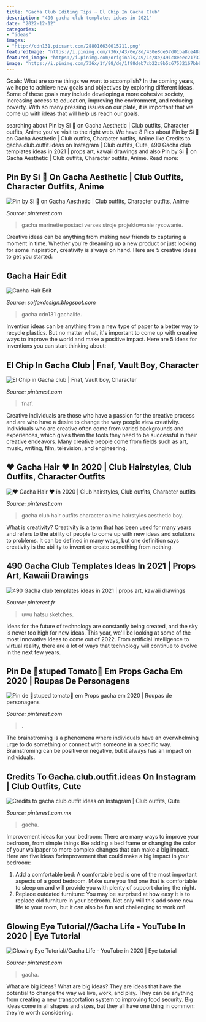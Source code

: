 ```yaml
---
title: "Gacha Club Editing Tips ~ El Chip In Gacha Club"
description: "490 gacha club templates ideas in 2021"
date: "2022-12-12"
categories:
- "ideas"
images:
- "http://cdn131.picsart.com/288016630015211.png"
featuredImage: "https://i.pinimg.com/736x/43/0e/8d/430e8de57d01ba8ce48d29c987a70ae3.jpg"
featured_image: "https://i.pinimg.com/originals/49/1c/8e/491c8eeec21737fc6d238270ec76a604.jpg"
image: "https://i.pinimg.com/736x/1f/98/de/1f98deb7cb22c9b5c67532167bbb65d3.jpg"
---
```



Goals: What are some things we want to accomplish?
In the coming years, we hope to achieve new goals and objectives by exploring different ideas. Some of these goals may include developing a more cohesive society, increasing access to education, improving the environment, and reducing poverty. With so many pressing issues on our plate, it is important that we come up with ideas that will help us reach our goals.

	

		
searching about Pin by Si 💯 on Gacha Aesthetic | Club outfits, Character outfits, Anime you've visit to the right web. We have 8 Pics about Pin by Si 💯 on Gacha Aesthetic | Club outfits, Character outfits, Anime like Credits to gacha.club.outfit.ideas on Instagram | Club outfits, Cute, 490 Gacha club templates ideas in 2021 | props art, kawaii drawings and also Pin by Si 💯 on Gacha Aesthetic | Club outfits, Character outfits, Anime. Read more:
		
    
## Pin By Si 💯 On Gacha Aesthetic | Club Outfits, Character Outfits, Anime

<img loading=lazy src="https://i.pinimg.com/originals/49/1c/8e/491c8eeec21737fc6d238270ec76a604.jpg" onerror="this.onerror=null;this.src='https://tse2.mm.bing.net/th?id=OIP.qJqN9DctZYIjiuk-TaQQ5gHaIW&amp;pid=15.1';" alt="Pin by Si 💯 on Gacha Aesthetic | Club outfits, Character outfits, Anime">

_Source: pinterest.com_

>gacha marinette postaci verses stroje projektowanie rysowanie. 

	

Creative ideas can be anything from making new friends to capturing a moment in time. Whether you're dreaming up a new product or just looking for some inspiration, creativity is always on hand. Here are 5 creative ideas to get you started: 

    
## Gacha Hair Edit

<img loading=lazy src="http://cdn131.picsart.com/288016630015211.png" onerror="this.onerror=null;this.src='https://tse4.mm.bing.net/th?id=OIP.PcuXd6jm7v5yIeedn1IfKgHaGV&amp;pid=15.1';" alt="Gacha Hair Edit">

_Source: solfoxdesign.blogspot.com_

>gacha cdn131 gachalife. 

	

Invention ideas can be anything from a new type of paper to a better way to recycle plastics. But no matter what, it's important to come up with creative ways to improve the world and make a positive impact. Here are 5 ideas for inventions you can start thinking about: 

    
## El Chip In Gacha Club | Fnaf, Vault Boy, Character

<img loading=lazy src="https://i.pinimg.com/736x/61/46/d9/6146d994b45f84c629b38c2d8f2a9037.jpg" onerror="this.onerror=null;this.src='https://tse1.mm.bing.net/th?id=OIP.2s5GEnhXVDTDWszw2vWtZgHaEK&amp;pid=15.1';" alt="El Chip in Gacha club | Fnaf, Vault boy, Character">

_Source: pinterest.com_

>fnaf. 

	

Creative individuals are those who have a passion for the creative process and are who have a desire to change the way people view creativity. Individuals who are creative often come from varied backgrounds and experiences, which gives them the tools they need to be successful in their creative endeavors. Many creative people come from fields such as art, music, writing, film, television, and engineering.

    
## ♥ Gacha Hair ♥ In 2020 | Club Hairstyles, Club Outfits, Character Outfits

<img loading=lazy src="https://i.pinimg.com/originals/01/a7/b2/01a7b27ef43e2ec2af5ecc742d9f7bad.jpg" onerror="this.onerror=null;this.src='https://tse2.mm.bing.net/th?id=OIP.JLuWg0F-GmLEMxDJKg25qgHaEG&amp;pid=15.1';" alt="♥ Gacha Hair ♥ in 2020 | Club hairstyles, Club outfits, Character outfits">

_Source: pinterest.com_

>gacha club hair outfits character anime hairstyles aesthetic boy. 

	

What is creativity?
Creativity is a term that has been used for many years and refers to the ability of people to come up with new ideas and solutions to problems. It can be defined in many ways, but one definition says creativity is the ability to invent or create something from nothing.

    
## 490 Gacha Club Templates Ideas In 2021 | Props Art, Kawaii Drawings

<img loading=lazy src="https://i.pinimg.com/236x/60/f0/ac/60f0ac9c23cd81e7925cb70854728045.jpg" onerror="this.onerror=null;this.src='https://tse4.mm.bing.net/th?id=OIP.OZ7oXcgBjTtdn9WEyejlFAAAAA&amp;pid=15.1';" alt="490 Gacha club templates ideas in 2021 | props art, kawaii drawings">

_Source: pinterest.fr_

>uwu hatsu sketches. 

	

Ideas for the future of technology are constantly being created, and the sky is never too high for new ideas. This year, we'll be looking at some of the most innovative ideas to come out of 2022. From artificial intelligence to virtual reality, there are a lot of ways that technology will continue to evolve in the next few years.

    
## Pin De 🍅stuped Tomato🍅 Em Props Gacha Em 2020 | Roupas De Personagens

<img loading=lazy src="https://i.pinimg.com/736x/1f/98/de/1f98deb7cb22c9b5c67532167bbb65d3.jpg" onerror="this.onerror=null;this.src='https://tse2.mm.bing.net/th?id=OIP.Z1E2qPxwOEQNwLNk_bML9AHaNK&amp;pid=15.1';" alt="Pin de 🍅stuped tomato🍅 em Props gacha em 2020 | Roupas de personagens">

_Source: pinterest.com_

>. 

	

The brainstroming is a phenomena where individuals have an overwhelming urge to do something or connect with someone in a specific way. Brainstroming can be positive or negative, but it always has an impact on individuals.

    
## Credits To Gacha.club.outfit.ideas On Instagram | Club Outfits, Cute

<img loading=lazy src="https://i.pinimg.com/736x/43/0e/8d/430e8de57d01ba8ce48d29c987a70ae3.jpg" onerror="this.onerror=null;this.src='https://tse1.mm.bing.net/th?id=OIP.dB7PzgCD-NY8i61r3Tb8jQHaHY&amp;pid=15.1';" alt="Credits to gacha.club.outfit.ideas on Instagram | Club outfits, Cute">

_Source: pinterest.com.mx_

>gacha. 

	

Improvement ideas for your bedroom:
There are many ways to improve your bedroom, from simple things like adding a bed frame or changing the color of your wallpaper to more complex changes that can make a big impact. Here are five ideas forimprovement that could make a big impact in your bedroom: 
1) Add a comfortable bed: A comfortable bed is one of the most important aspects of a good bedroom. Make sure you find one that is comfortable to sleep on and will provide you with plenty of support during the night. 
2) Replace outdated furniture: You may be surprised at how easy it is to replace old furniture in your bedroom. Not only will this add some new life to your room, but it can also be fun and challenging to work on!

    
## Glowing Eye Tutorial//Gacha Life - YouTube In 2020 | Eye Tutorial

<img loading=lazy src="https://i.pinimg.com/736x/4d/7f/d8/4d7fd8c4d55ae1d90b83cc4792cdd5d7.jpg" onerror="this.onerror=null;this.src='https://tse4.mm.bing.net/th?id=OIP.P81phfc3YngyFHjuKSSjkAHaFj&amp;pid=15.1';" alt="Glowing Eye Tutorial//Gacha Life - YouTube in 2020 | Eye tutorial">

_Source: pinterest.com_

>gacha. 

	

What are big ideas?
What are big ideas? They are ideas that have the potential to change the way we live, work, and play. They can be anything from creating a new transportation system to improving food security. Big ideas come in all shapes and sizes, but they all have one thing in common: they're worth considering.

